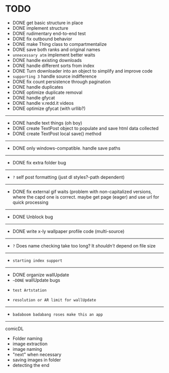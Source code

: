 # TODO
- DONE     get basic structure in place
- DONE     implement structure
- DONE     rudimentary end-to-end test
- DONE     fix outbound behavior
- DONE     make Thing class to compartmentalize
- DONE     save both ranks and original names
- `unnecessary atm` implement better waits
- DONE     handle existing downloads
- DONE     handle different sorts from index
- DONE     Turn downloader into an object to simplify and improve code
- `supporting 3`     handle source indifference
- DONE     fix count persistence through pagination
- DONE     handle duplicates
- DONE     optimize duplicate removal
- DONE     handle gfycat
- DONE     handle v.redd.it videos
- DONE     optimize gfycat (with urllib?)
---
- DONE     handle text things (oh boy)
- DONE        create TextPost object to populate and save html data collected
- DONE        create TextPost local save() method
---
- DONE     only windows-compatible. handle save paths
---
- DONE     fix extra folder bug
---
- `?`     self post formatting (just dl styles?-path dependent)
---
- DONE     fix external gif waits (problem with non-capitalized versions, where the capd one is correct. maybe get page (eager) and use url for quick processing
---
- DONE     Unblock bug
---
- DONE     write x-ly wallpaper profile code (multi-source)
---
- `?`     Does name checking take too long? It _shouldn't_ depend on file size
---
-     starting index support
---
- DONE     organize wallUpdate
- `~DONE`     wallUpdate bugs
-     test Artstation
-     resolution or AR limit for wallUpdate
---
-     badaboom badabang roses make this an app 


--------
comicDL
- Folder naming
- image extraction
- image naming
- "next" when necessary
- saving images in folder
- detecting the end